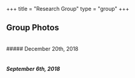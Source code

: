 +++
title = "Research Group"
type = "group"
+++

## Group Photos
<br>
##### December 20th, 2018
<div class='image'>
<img src="/images/Group_photo_20190130.jpg" class="img-responsive; width:40%;" alt="">
</div>
<br>

##### September 6th, 2018
<div class='image'>
<img src="/images/groupphoto.jpg" class="img-responsive; width:40%;" alt="">
</div>
<br>

